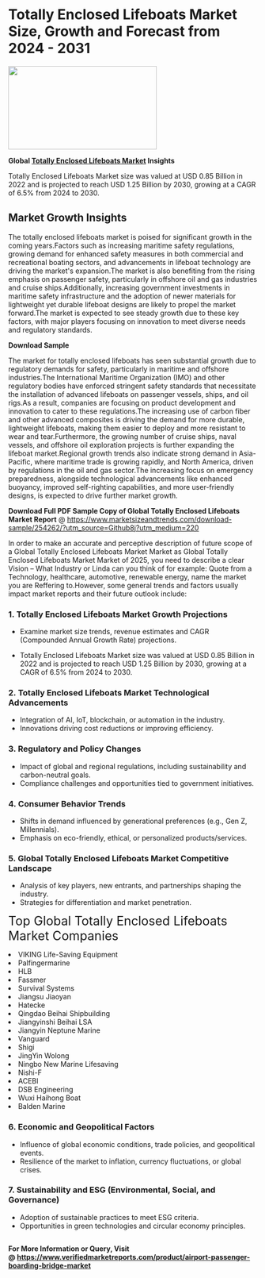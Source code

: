 <H1>Totally Enclosed Lifeboats Market Size, Growth and Forecast from 2024 - 2031</H1><img class="aligncenter size-medium wp-image-584254" src="https://thirdeyenews.in/wp-content/uploads/2024/09/Global-Market-Research-300x168.jpeg" alt="" width="300" height="168" /><p><strong>Global&nbsp;<a href="https://www.marketsizeandtrends.com/download-sample/254262/?utm_source=Github8j?utm_medium=220">Totally Enclosed Lifeboats Market</a> Insights</strong></p><p>Totally Enclosed Lifeboats Market size was valued at USD 0.85 Billion in 2022 and is projected to reach USD 1.25 Billion by 2030, growing at a CAGR of 6.5% from 2024 to 2030.</p><p><h2>Market Growth Insights</h2> <p>The totally enclosed lifeboats market is poised for significant growth in the coming years.Factors such as increasing maritime safety regulations, growing demand for enhanced safety measures in both commercial and recreational boating sectors, and advancements in lifeboat technology are driving the market's expansion.The market is also benefiting from the rising emphasis on passenger safety, particularly in offshore oil and gas industries and cruise ships.Additionally, increasing government investments in maritime safety infrastructure and the adoption of newer materials for lightweight yet durable lifeboat designs are likely to propel the market forward.The market is expected to see steady growth due to these key factors, with major players focusing on innovation to meet diverse needs and regulatory standards.</p> <p><strong>Download Sample</strong></p> <p>The market for totally enclosed lifeboats has seen substantial growth due to regulatory demands for safety, particularly in maritime and offshore industries.The International Maritime Organization (IMO) and other regulatory bodies have enforced stringent safety standards that necessitate the installation of advanced lifeboats on passenger vessels, ships, and oil rigs.As a result, companies are focusing on product development and innovation to cater to these regulations.The increasing use of carbon fiber and other advanced composites is driving the demand for more durable, lightweight lifeboats, making them easier to deploy and more resistant to wear and tear.Furthermore, the growing number of cruise ships, naval vessels, and offshore oil exploration projects is further expanding the lifeboat market.Regional growth trends also indicate strong demand in Asia-Pacific, where maritime trade is growing rapidly, and North America, driven by regulations in the oil and gas sector.The increasing focus on emergency preparedness, alongside technological advancements like enhanced buoyancy, improved self-righting capabilities, and more user-friendly designs, is expected to drive further market growth.</p> <p><span class=""><strong>Download Full PDF Sample Copy of Global Totally Enclosed Lifeboats Market Report</strong> @ <a href="https://www.marketsizeandtrends.com/download-sample/254262/?utm_source=Github8j?utm_medium=220" target="_blank">https://www.marketsizeandtrends.com/download-sample/254262/?utm_source=Github8j?utm_medium=220</a></span></p><p>In order to make an accurate and perceptive description of future scope of a Global&nbsp;Totally Enclosed Lifeboats Market Market as Global&nbsp;Totally Enclosed Lifeboats Market Market of 2025, you need to describe a clear Vision &ndash; What Industry or Linda can you think of for example: Quote from a Technology, healthcare, automotive, renewable energy, name the market you are Reffering to.However, some general trends and factors usually impact market reports and their future outlook include:</p><h3>1.&nbsp;<strong>Totally Enclosed Lifeboats Market Growth Projections</strong></h3><ul><li>Examine market size trends, revenue estimates and CAGR (Compounded Annual Growth Rate) projections.</li><li><p>Totally Enclosed Lifeboats Market size was valued at USD 0.85 Billion in 2022 and is projected to reach USD 1.25 Billion by 2030, growing at a CAGR of 6.5% from 2024 to 2030.</p></li></ul><h3>2.&nbsp;<strong>Totally Enclosed Lifeboats Market Technological Advancements</strong></h3><ul><li>Integration of AI, IoT, blockchain, or automation in the industry.</li><li>Innovations driving cost reductions or improving efficiency.</li></ul><h3>3.&nbsp;<strong>Regulatory and Policy Changes</strong></h3><ul><li>Impact of global and regional regulations, including sustainability and carbon-neutral goals.</li><li>Compliance challenges and opportunities tied to government initiatives.</li></ul><h3>4.&nbsp;<strong>Consumer Behavior Trends</strong></h3><ul><li>Shifts in demand influenced by generational preferences (e.g., Gen Z, Millennials).</li><li>Emphasis on eco-friendly, ethical, or personalized products/services.</li></ul><h3>5.&nbsp;<strong>Global Totally Enclosed Lifeboats Market Competitive Landscape</strong></h3><ul><li>Analysis of key players, new entrants, and partnerships shaping the industry.</li><li>Strategies for differentiation and market penetration.</li></ul><p data-pm-slice="1 1 []"><span style="color: inherit; font-family: inherit; font-size: 25px;">Top Global Totally Enclosed Lifeboats Market Companies</span></p><div class="" data-test-id=""><p><li>VIKING Life-Saving Equipment</li><li> Palfingermarine</li><li> HLB</li><li> Fassmer</li><li> Survival Systems</li><li> Jiangsu Jiaoyan</li><li> Hatecke</li><li> Qingdao Beihai Shipbuilding</li><li> Jiangyinshi Beihai LSA</li><li> Jiangyin Neptune Marine</li><li> Vanguard</li><li> Shigi</li><li> JingYin Wolong</li><li> Ningbo New Marine Lifesaving</li><li> Nishi-F</li><li> ACEBI</li><li> DSB Engineering</li><li> Wuxi Haihong Boat</li><li> Balden Marine</li></p></div><h3>6.&nbsp;<strong>Economic and Geopolitical Factors</strong></h3><ul><li>Influence of global economic conditions, trade policies, and geopolitical events.</li><li>Resilience of the market to inflation, currency fluctuations, or global crises.</li></ul><h3>7.&nbsp;<strong>Sustainability and ESG (Environmental, Social, and Governance)</strong></h3><ul><li>Adoption of sustainable practices to meet ESG criteria.</li><li>Opportunities in green technologies and circular economy principles.</li></ul><h2><strong style="font-size: 14px;">For More Information or Query, Visit @&nbsp;</strong><a style="background-color: #ffffff; font-size: 14px;" href="https://www.marketsizeandtrends.com/report/totally-enclosed-lifeboats-market/" target="_blank">https://www.verifiedmarketreports.com/product/airport-passenger-boarding-bridge-market</a></h2>